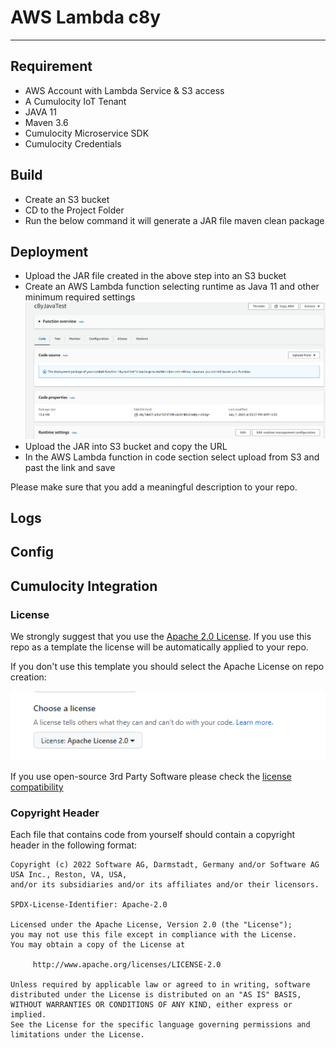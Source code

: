 # AWS Lambda c8y

---

## Requirement

 - AWS Account with Lambda Service & S3 access
 - A Cumulocity IoT Tenant
 - JAVA 11
 - Maven 3.6
 - Cumulocity Microservice SDK
 - Cumulocity Credentials

## Build
 - Create an S3 bucket
 - CD to the Project Folder
 - Run the below command it will generate a JAR file
     maven clean package


## Deployment

* Upload the JAR file created in the above step into an S3 bucket
* Create an AWS Lambda function selecting runtime as Java 11 and other minimum required settings
![Alt text](image.png)
* Upload the JAR into S3 bucket and copy the URL
* In the AWS Lambda function in code section select upload from S3 and past the link and save


Please make sure that you add a meaningful description to your repo.

## Logs


## Config

## Cumulocity Integration

### License
We strongly suggest that you use the [Apache 2.0 License](https://www.apache.org/licenses/LICENSE-2.0).
If you use this repo as a template the license will be automatically applied to your repo.

If you don't use this template you should select the Apache License on repo creation:

![img_2.png](img_2.png)

If you use open-source 3rd Party Software please check the [license compatibility](https://joinup.ec.europa.eu/collection/eupl/solution/joinup-licensing-assistant/jla-compatibility-checker) 

### Copyright Header

Each file that contains code from yourself should contain a copyright header in the following format:
````
Copyright (c) 2022 Software AG, Darmstadt, Germany and/or Software AG USA Inc., Reston, VA, USA,
and/or its subsidiaries and/or its affiliates and/or their licensors.

SPDX-License-Identifier: Apache-2.0

Licensed under the Apache License, Version 2.0 (the "License");
you may not use this file except in compliance with the License.
You may obtain a copy of the License at

     http://www.apache.org/licenses/LICENSE-2.0

Unless required by applicable law or agreed to in writing, software
distributed under the License is distributed on an "AS IS" BASIS,
WITHOUT WARRANTIES OR CONDITIONS OF ANY KIND, either express or implied.
See the License for the specific language governing permissions and
limitations under the License.

````



